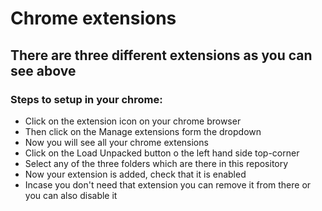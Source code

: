 # Chrome extensions
## There are three different extensions as you can see above

### Steps to setup in your chrome:

- Click on the extension icon on your chrome browser
- Then click on the Manage extensions form the dropdown
- Now you will see all your chrome extensions
- Click on the Load Unpacked button o the left hand side top-corner
- Select any of the three folders which are there in this repository
- Now your extension is added, check that it is enabled
- Incase you don't need that extension you can remove it from there or you can also disable it
